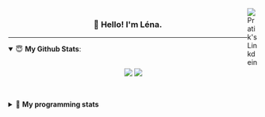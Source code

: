 <!--
<a href="https://twitter.com" target="_blank" rel="nofollow">
 <img align="right" alt="Pratik's Twitter" width="22px" src="https://cdn.jsdelivr.net/npm/simple-icons@v3/icons/twitter.svg" />
</a> 

-->
<a href="https://www.linkedin.com/in/lenagiacalone/" target="_blank" rel="nofollow">
 <img align="right" alt="Pratik's Linkdein" width="22px" src="https://cdn.jsdelivr.net/npm/simple-icons@v3/icons/linkedin.svg" />
</a>



<h3 align="center">👋 Hello! I'm Léna.</h3>

---

<!--
**lgiacalo/lgiacalo** is a ✨ _special_ ✨ repository because its `README.md` (this file) appears on your GitHub profile.

Here are some ideas to get you started:

- 🔭 I’m currently working on ...
- 🌱 I’m currently learning ...
- 👯 I’m looking to collaborate on ...
- 🤔 I’m looking for help with ...
- 💬 Ask me about ...
- 📫 How to reach me: ...
- 😄 Pronouns: ...
- ⚡ Fun fact: ...
-->

<details open>
 <summary> 😇 <b>My Github Stats</b>: </summary>
<br>
<p align = "center">
  <img src = "https://github-readme-stats.vercel.app/api?username=lgiacalo&show_icons=true&theme=nord" width="420">
  <img src = "https://github-readme-stats.vercel.app/api/top-langs/?username=lgiacalo&layout=compact&theme=nord">
</p>
 
<br>
<p align = "center">
  <imp src = "https://github-readme-stats.vercel.app/api/wakatime?username=lgiacalo&theme=nord">
</p>

</details>

<details>
 <summary>🤖 <b>My programming stats</b></summary>
 <br>
 
<!--START_SECTION:waka-->
![Lines of code](https://img.shields.io/badge/From%20Hello%20World%20I%27ve%20Written-956132%20lines%20of%20code-blue)

**🐱 My Github Data** 

> 🏆 674 Contributions in the Year 2021
 > 
> 📦 296.9 kB Used in Github's Storage 
 > 
> 🚫 Not Opted to Hire
 > 
> 📜 44 Public Repositories 
 > 
> 🔑 32 Private Repositories  
 > 
**I'm an Early 🐤** 

```text
🌞 Morning    235 commits    ████░░░░░░░░░░░░░░░░░░░░░   16.46% 
🌆 Daytime    566 commits    ██████████░░░░░░░░░░░░░░░   39.64% 
🌃 Evening    518 commits    █████████░░░░░░░░░░░░░░░░   36.27% 
🌙 Night      109 commits    ██░░░░░░░░░░░░░░░░░░░░░░░   7.63%

```
📅 **I'm Most Productive on Thursday** 

```text
Monday       218 commits    ███░░░░░░░░░░░░░░░░░░░░░░   15.27% 
Tuesday      162 commits    ██░░░░░░░░░░░░░░░░░░░░░░░   11.34% 
Wednesday    269 commits    ████░░░░░░░░░░░░░░░░░░░░░   18.84% 
Thursday     305 commits    █████░░░░░░░░░░░░░░░░░░░░   21.36% 
Friday       218 commits    ███░░░░░░░░░░░░░░░░░░░░░░   15.27% 
Saturday     90 commits     █░░░░░░░░░░░░░░░░░░░░░░░░   6.3% 
Sunday       166 commits    ███░░░░░░░░░░░░░░░░░░░░░░   11.62%

```


📊 **This Week I Spent My Time On** 

```text
⌚︎ Time Zone: Europe/Paris

💬 Programming Languages: 
JavaScript               28 hrs 26 mins      ██████████████████████░░░   90.85% 
JSON                     1 hr 36 mins        █░░░░░░░░░░░░░░░░░░░░░░░░   5.14% 
Markdown                 46 mins             ░░░░░░░░░░░░░░░░░░░░░░░░░   2.45% 
Other                    19 mins             ░░░░░░░░░░░░░░░░░░░░░░░░░   1.06% 
Blade Template           9 mins              ░░░░░░░░░░░░░░░░░░░░░░░░░   0.49%

🔥 Editors: 
VS Code                  31 hrs 17 mins      █████████████████████████   100.0%

🐱‍💻 Projects: 
pappers-engine           29 hrs 44 mins      ███████████████████████░░   95.05% 
works                    1 hr                ░░░░░░░░░░░░░░░░░░░░░░░░░   3.2% 
script-pappers           22 mins             ░░░░░░░░░░░░░░░░░░░░░░░░░   1.18% 
pappers                  9 mins              ░░░░░░░░░░░░░░░░░░░░░░░░░   0.49% 
pappers-importers        1 min               ░░░░░░░░░░░░░░░░░░░░░░░░░   0.09%

💻 Operating System: 
Mac                      31 hrs 17 mins      █████████████████████████   100.0%

```

**I Mostly Code in C** 

```text
C                        26 repos            ████████░░░░░░░░░░░░░░░░░   33.33% 
JavaScript               13 repos            ████░░░░░░░░░░░░░░░░░░░░░   16.67% 
HTML                     8 repos             ██░░░░░░░░░░░░░░░░░░░░░░░   10.26% 
Shell                    8 repos             ██░░░░░░░░░░░░░░░░░░░░░░░   10.26% 
C++                      4 repos             █░░░░░░░░░░░░░░░░░░░░░░░░   5.13%

```


**Timeline**

![Chart not found](https://raw.githubusercontent.com/lgiacalo/lgiacalo/main/charts/bar_graph.png) 


<!--END_SECTION:waka-->

</details>
